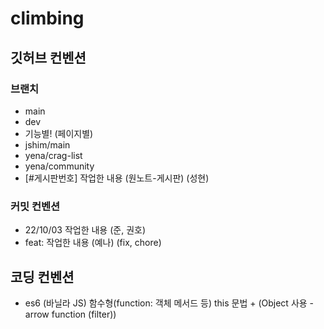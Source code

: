 # climbing

## 깃허브 컨벤션

### 브랜치
* main
* dev
* 기능별! (페이지별) 
* jshim/main
* yena/crag-list
* yena/community
* [#게시판번호] 작업한 내용 (원노트-게시판) (성현)

### 커밋 컨벤션
* 22/10/03 작업한 내용 (준, 권호)
* feat: 작업한 내용 (예나) (fix, chore)

## 코딩 컨벤션
* es6 (바닐라 JS) 함수형(function: 객체 메서드 등) this 문법 + (Object 사용 - arrow function (filter))
